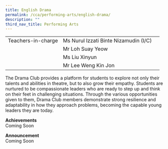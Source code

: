 ```yaml
---
title: English Drama
permalink: /cca/performing-arts/english-drama/
description: ""
third_nav_title: Performing Arts
---
```

|  	|  	|  	|			
|---	|---	|---	|			
|  	Teachers-in-charge 	|  	Ms Nurul Izzati Binte Nizamudin (I/C)	|  		|  
|  		|  	Mr Loh Suay Yeow	|  		|  
|  		|  	Ms Liu Xinyun	|  		|  
|  		|  	Mr Lee Weng Kin Jon	|  		|  


The Drama Club provides a platform for students to explore not only their talents and abilities in theatre, but to also grow their empathy. Students are nurtured to be compassionate leaders who are ready to step up and think on their feet in challenging situations. Through the various opportunities given to them, Drama Club members demonstrate strong resilience and adaptability in how they approach problems, becoming the capable young leaders they are today. 

**Achievements**
<br>Coming Soon

**Announcement** 
<br>Coming Soon